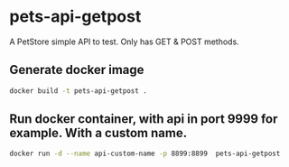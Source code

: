# pets-api-getpost
A PetStore simple API to test. Only has GET &amp; POST methods.


## Generate docker image
```bash
docker build -t pets-api-getpost .
```

## Run docker container, with api in port 9999 for example. With a custom name.
```bash
docker run -d --name api-custom-name -p 8899:8899  pets-api-getpost
```